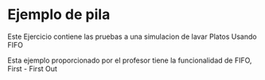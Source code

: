 # Ejemplo de pila

Este Ejercicio contiene las pruebas a una simulacion de lavar Platos Usando FIFO

Esta ejemplo proporcionado por el profesor tiene la funcionalidad de
FIFO, First - First Out 